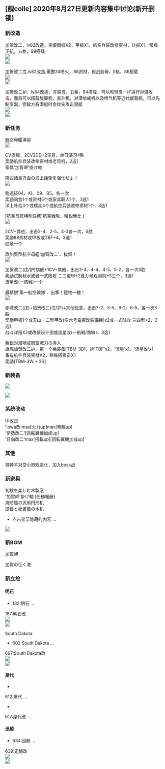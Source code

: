 <a name="bc4845df"></a>
## [舰colle] 2020年8月27日更新内容集中讨论(新开删锁)

<a name="fcdcccda"></a>
### 新改造

加贺改二，lv82改造，需要图纸X2，甲板X1，航空兵装改修资材，详报X1，常规正航，五格，99搭载<br />
![](https://img.nga.178.com/attachments/mon_202008/27/-l1qxxQ5-isu6ZbT3cSpf-102.png#alt=)<br />
![](https://img.nga.178.com/attachments/mon_202008/27/-l1qxxQ5-9c4hZbT3cSlr-12x.png#alt=)

加贺改二戊,lv82改造,需要30喷火，88资材，夜战航母，5格，86搭载<br />
![](https://img.nga.178.com/attachments/mon_202008/27/-l1qxxQ5-44gZbT3cSpf-102.png#alt=)<br />
![](https://img.nga.178.com/attachments/mon_202008/27/-l1qxxQ5-c6k6ZaT3cSlr-12x.png#alt=)

加贺改二护，lv84改造，非装母，五格，64搭载，可以和轻母一样进行对潜攻击，而且可以搭载旋翼机，直升机，对潜哨戒机以及喷气机等近代舰载机。可以先制反潜，但敌方有潜艇时会优先攻击潜艇<br />
![](https://img.nga.178.com/attachments/mon_202008/27/-l1qxxQ5-5u2ZcT3cSpf-102.png#alt=)<br />
![](https://img.nga.178.com/attachments/mon_202008/27/-l1qxxQ5-allgZbT3cSlr-12x.png#alt=)

<a name="62c81f89"></a>
### 新任务

航空母艦演習<br />
![](https://img.nga.178.com/attachments/mon_202008/27/-4ada3Q5-l584KnT3cSq2-2s.jpg#alt=)

CV旗舰，2CV2DD+2任意，单日演习4胜<br />
奖励航空兵装改修资材或老司机，2选1<br />
家具'加賀岬'掛け軸

南西諸島方面の海上護衛を強化せよ！<br />
![](https://img.nga.178.com/attachments/mon_202008/27/-4ada3Q5-58qdKnT3cSp8-2t.jpg#alt=)

跑远征04、A1、09、B5，各一次<br />
奖励间宫1个或资材5个或家具职人1个，3选1<br />
洋上补给3个或螺丝4个或航空兵装改修资材1个，3选1

[航空母艦特別任務]航空戦隊、精鋭無比！<br />
![](https://img.nga.178.com/attachments/mon_202008/27/-4ada3Q5-6b2pKrT3cSqd-2x.jpg#alt=)

2CV+其他，出击2-4、2-5、4-3各一次，S胜<br />
奖励88资材或甲板或TBF+4，3选1<br />
勋章一个

改加賀型航空母艦'加賀改二'、抜錨！<br />
![](https://img.nga.178.com/attachments/mon_202008/27/-4ada3Q5-azr4ZgT3cSq8-2s.png#alt=)

加贺改二(戊/护)旗舰+1CV+其他，出击3-4、4-4、4-5、5-2，各一次S胜<br />
奖励试制秋水或者一式陆攻 二二型甲+2或カ号观测机+3三个，3选1<br />
流星改(一航戦)一个

最精鋭'第一航空戦隊'、出撃！鎧袖一触！<br />
![](https://img.nga.178.com/attachments/mon_202009/20/-4ada3Q5-4qvcZgT3cSqi-2s.png#alt=)

赤城改二(戊)+加贺改二(戊/护)+其他任意，出击7-2、5-5、6-2、6-5，各一次S胜<br />
奖励甲板1个或天山一二型甲改(空六号電探改装備機)x2或一式陆攻 三四型+2，3选1<br />
战斗详报X2或改装设计图或流星改(一航戦/熟練)，3选1

新鋭対潜哨戒航空戦力の導入<br />
旗舰加贺改二护，第一个格装备[TBM-3D]，拆'TBF'x2、'流星'x1、'流星改'x1<br />
备有航空兵装资材X2，熟练搭乘员X1<br />
奖励[TBM-3W + 3S]

<a name="3829a40d"></a>
### 新装备

![](https://img.nga.178.com/attachments/mon_202008/27/-4ada3Q5-94i3K1iT1kSau-au.jpg#alt=)

![](https://img.nga.178.com/attachments/mon_202008/27/-4ada3Q5-ip35KnT1kSen-am.jpg#alt=)

<a name="41bb986a"></a>
### 系统改动

UI改良<br />
'Iowa改'max[火力up]max[索敵up]<br />
'伊勢改二'[回転翼機加成up]<br />
'日向改二'max[搭載up][回転翼機加成up]

<a name="0d98c747"></a>
### 其他

哥特羊对空小游戏进化，加入boss战

<a name="6cee31c5"></a>
### 新家具

初秋を楽しむ木製窓<br />
'加賀岬'掛け軸 (任務報酬)<br />
海防艦の汎用円形机<br />
提督と秘書艦の木机

- 点击显示隐藏的内容 ...

![](https://img.nga.178.com/attachments/mon_202008/27/-4ada3Q5-fw4gZoT3cSxd-jw.jpg#alt=)

<a name="9ff0ba2a"></a>
### 新BGM

加賀岬

加賀の征く海

<a name="9c7d438e"></a>
### 新立绘

<a name="bad7976d"></a>
#### 明石

- 182:明石 ...

187:明石改<br />
![](https://img.nga.178.com/attachments/mon_202008/27/-l1qxxQ5-t5nZbT1kSer-sk.png#alt=)<br />
![](https://img.nga.178.com/attachments/mon_202008/27/-l1qxxQ5-8vx1ZbT1kSer-sk.png#alt=)

South Dakota

- 602:South Dakota ...

697:South Dakota改<br />
![](https://img.nga.178.com/attachments/mon_202008/27/-l1qxxQ5-kr8oZdT1kShq-rs.png#alt=)<br />
![](https://img.nga.178.com/attachments/mon_202008/27/-l1qxxQ5-73k6ZfT3cSnv-su.png#alt=)

<a name="165ff93c"></a>
#### 屋代

- 
612:屋代 ...

- 
617:屋代改 ...


<a name="c14a8e98"></a>
#### 迅鯨

- 634:迅鯨 ...

639:迅鯨改<br />
![](https://img.nga.178.com/attachments/mon_202008/27/-l1qxxQ5-am5jK2sT1kS98-rs.png#alt=)<br />
![](https://img.nga.178.com/attachments/mon_202008/27/-l1qxxQ5-kvjzZbT1kScl-pe.png#alt=)<br />

